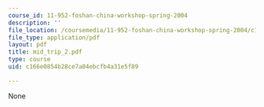 ```yaml
---
course_id: 11-952-foshan-china-workshop-spring-2004
description: ''
file_location: /coursemedia/11-952-foshan-china-workshop-spring-2004/c166e0854b28ce7a04ebcfb4a31e5f89_mid_trip_2.pdf
file_type: application/pdf
layout: pdf
title: mid_trip_2.pdf
type: course
uid: c166e0854b28ce7a04ebcfb4a31e5f89

---
```

None